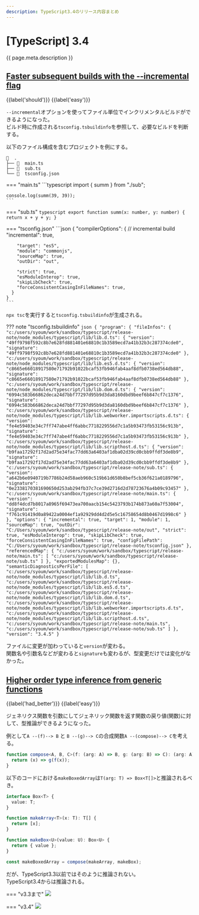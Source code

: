 ```yaml
---
description: TypeScript3.4のリリース内容まとめ
---
```


# [TypeScript] 3.4

{{ page.meta.description }}

## [Faster subsequent builds with the --incremental flag]

[Faster subsequent builds with the --incremental flag]: https://www.typescriptlang.org/docs/handbook/release-notes/typescript-3-4.html#faster-subsequent-builds-with-the---incremental-flag

{{label('should')}} {{label('easy')}}

`--incremental`オプションを使ってファイル単位でインクリメンタルビルドができるようになった。  
ビルド時に作成される`tsconfig.tsbuildinfo`を参照して、必要なビルドを判断する。

以下のファイル構成を含むプロジェクトを例にする。

```
  .
├──   main.ts
├──   sub.ts
└──   tsconfig.json
```

=== "main.ts"
    ```typescript
    import { summ } from "./sub";
    
    console.log(summ(39, 39));
    ```

=== "sub.ts"
    ```typescript
    export function summ(x: number, y: number) {
      return x + y + y;
    }
    ```

=== "tsconfig.json"
    ```json
    {
      "compilerOptions": {
        // incremental build
        "incremental": true,
        
        "target": "es5",
        "module": "commonjs",
        "sourceMap": true,
        "outDir": "out",
        
        "strict": true,
        "esModuleInterop": true,
        "skipLibCheck": true,
        "forceConsistentCasingInFileNames": true,
      }
    }
    ```

`npx tsc`を実行すると`tsconfig.tsbuildinfo`が生成される。

??? note "tsconfig.tsbuildinfo"
    ```json
    {
      "program": {
        "fileInfos": {
          "c:/users/syoum/work/sandbox/typescript/release-note/node_modules/typescript/lib/lib.d.ts": {
            "version": "49ff9798f592c8b7e628fd881401e68810c1b3589ecd7a41b32b3c287374cde0",
            "signature": "49ff9798f592c8b7e628fd881401e68810c1b3589ecd7a41b32b3c287374cde0"
          },
          "c:/users/syoum/work/sandbox/typescript/release-note/node_modules/typescript/lib/lib.es5.d.ts": {
            "version": "c8665e66018917580e71792b91022bcaf53fb946fab4aaf8dfb0738ed564db88",
            "signature": "c8665e66018917580e71792b91022bcaf53fb946fab4aaf8dfb0738ed564db88"
          },
          "c:/users/syoum/work/sandbox/typescript/release-note/node_modules/typescript/lib/lib.dom.d.ts": {
            "version": "6994c583b66862deca24d7bbf77297d95b9d3da8160dbd9beef6b847cf7c1376",
            "signature": "6994c583b66862deca24d7bbf77297d95b9d3da8160dbd9beef6b847cf7c1376"
          },
          "c:/users/syoum/work/sandbox/typescript/release-note/node_modules/typescript/lib/lib.webworker.importscripts.d.ts": {
            "version": "fe4e59403e34c7ff747abe4ff6abbc7718229556d7c1a5b93473fb53156c913b",
            "signature": "fe4e59403e34c7ff747abe4ff6abbc7718229556d7c1a5b93473fb53156c913b"
          },
          "c:/users/syoum/work/sandbox/typescript/release-note/node_modules/typescript/lib/lib.scripthost.d.ts": {
            "version": "b9faa17292f17d2ad75e34fac77dd63a6403af1dba02d39cd0cbb9ffdf3de8b9",
            "signature": "b9faa17292f17d2ad75e34fac77dd63a6403af1dba02d39cd0cbb9ffdf3de8b9"
          },
          "c:/users/syoum/work/sandbox/typescript/release-note/sub.ts": {
            "version": "a642b6e0940719b7786b24d58aeb960c519b61d650b8bef5cb36f621a0189796",
            "signature": "0e2338170381690650d253ab294fb37c7ce39d2716d2d78723676a4b09c93457"
          },
          "c:/users/syoum/work/sandbox/typescript/release-note/main.ts": {
            "version": "dd8f4dcd7b8017a8965f69473ea700aacb154c5423793b174b873a60a7f53004",
            "signature": "f761c91419d0a89422a0004ef1a92929dd4d2d5e5c16758654d8b0467d1998c6"
          }
        },
        "options": {
          "incremental": true,
          "target": 1,
          "module": 1,
          "sourceMap": true,
          "outDir": "C:/Users/syoum/work/sandbox/typescript/release-note/out",
          "strict": true,
          "esModuleInterop": true,
          "skipLibCheck": true,
          "forceConsistentCasingInFileNames": true,
          "configFilePath": "C:/Users/syoum/work/sandbox/typescript/release-note/tsconfig.json"
        },
        "referencedMap": {
          "c:/users/syoum/work/sandbox/typescript/release-note/main.ts": [
            "c:/users/syoum/work/sandbox/typescript/release-note/sub.ts"
          ]
        },
        "exportedModulesMap": {},
        "semanticDiagnosticsPerFile": [
          "c:/users/syoum/work/sandbox/typescript/release-note/node_modules/typescript/lib/lib.d.ts",
          "c:/users/syoum/work/sandbox/typescript/release-note/node_modules/typescript/lib/lib.es5.d.ts",
          "c:/users/syoum/work/sandbox/typescript/release-note/node_modules/typescript/lib/lib.dom.d.ts",
          "c:/users/syoum/work/sandbox/typescript/release-note/node_modules/typescript/lib/lib.webworker.importscripts.d.ts",
          "c:/users/syoum/work/sandbox/typescript/release-note/node_modules/typescript/lib/lib.scripthost.d.ts",
          "c:/users/syoum/work/sandbox/typescript/release-note/main.ts",
          "c:/users/syoum/work/sandbox/typescript/release-note/sub.ts"
        ]
      },
      "version": "3.4.5"
    }
    ```

ファイルに変更が加わっていると`version`が変わる。  
関数名や引数名などが変わると`signature`も変わるが、型変更だけでは変化がなかった。


## [Higher order type inference from generic functions]

[Higher order type inference from generic functions]: https://www.typescriptlang.org/docs/handbook/release-notes/typescript-3-4.html#higher-order-type-inference-from-generic-functions

{{label('had_better')}} {{label('easy')}}

ジェネリクス関数を引数にしてジェネリック関数を返す関数の戻り値(関数)に対して、型推論ができるようになった。

例として`A --(f)--> B` と `B --(g)--> C`の合成関数`A --(compose)--> C`を考える。

```typescript
function compose<A, B, C>(f: (arg: A) => B, g: (arg: B) => C): (arg: A) => C {
  return (x) => g(f(x));
}
```

以下のコードにおける`makeBoxedArray`は`T(arg: T) => Box<T[]>`と推論されるべき。

```typescript
interface Box<T> {
  value: T;
}

function makeArray<T>(x: T): T[] {
  return [x];
}

function makeBox<U>(value: U): Box<U> {
  return { value };
}

const makeBoxedArray = compose(makeArray, makeBox);
```

だが、TypeScript3.3以前ではそのように推論されない。  
TypeScript3.4からは推論される。

=== "v3.3まで"
    ![](resources/361d5e3e.png)

=== "v3.4"
    ![](resources/12c4b0b9.png)
